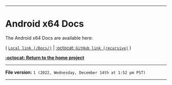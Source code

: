 
***

# Android x64 Docs

The Android x64 Docs are available here:

( [`Local link (/Docs/)`](/Docs/) | [:octocat: `GitHub link (recursive)`](https://github.com/seanpm2001/Android-x64_Docs/) )

**[:octocat: Return to the home project](https://github.com/seanpm2001/Android-x64/)**

***

**File version:** `1 (2022, Wednesday, December 14th at 1:52 pm PST)`

***

